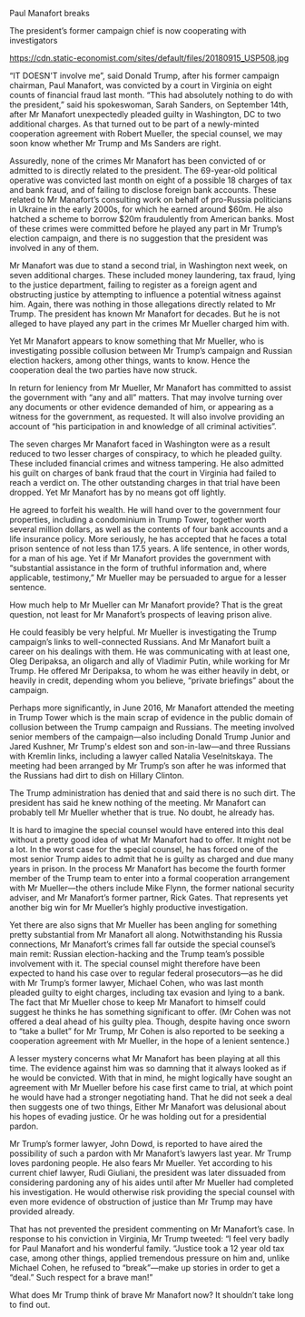 Paul Manafort breaks

The president’s former campaign chief is now cooperating with investigators

https://cdn.static-economist.com/sites/default/files/20180915_USP508.jpg

“IT DOESN'T involve me”, said Donald Trump, after his former campaign chairman, Paul Manafort, was convicted by a court in Virginia on eight counts of financial fraud last month. “This had absolutely nothing to do with the president,” said his spokeswoman, Sarah Sanders, on September 14th, after Mr Manafort unexpectedly pleaded guilty in Washington, DC to two additional charges. As that turned out to be part of a newly-minted cooperation agreement with Robert Mueller, the special counsel, we may soon know whether Mr Trump and Ms Sanders are right. 

Assuredly, none of the crimes Mr Manafort has been convicted of or admitted to is directly related to the president. The 69-year-old political operative was convicted last month on eight of a possible 18 charges of tax and bank fraud, and of failing to disclose foreign bank accounts. These related to Mr Manafort’s consulting work on behalf of pro-Russia politicians in Ukraine in the early 2000s, for which he earned around $60m. He also hatched a scheme to borrow $20m fraudulently from American banks. Most of these crimes were committed before he played any part in Mr Trump’s election campaign, and there is no suggestion that the president was involved in any of them.

Mr Manafort was due to stand a second trial, in Washington next week, on seven additional charges. These included money laundering, tax fraud, lying to the justice department, failing to register as a foreign agent and obstructing justice by attempting to influence a potential witness against him. Again, there was nothing in those allegations directly related to Mr Trump. The president has known Mr Manafort for decades. But he is not alleged to have played any part in the crimes Mr Mueller charged him with.

Yet Mr Manafort appears to know something that Mr Mueller, who is investigating possible collusion between Mr Trump’s campaign and Russian election hackers, among other things, wants to know. Hence the cooperation deal the two parties have now struck. 

In return for leniency from Mr Mueller, Mr Manafort has committed to assist the government with “any and all” matters. That may involve turning over any documents or other evidence demanded of him, or appearing as a witness for the government, as requested. It will also involve providing an account of “his participation in and knowledge of all criminal activities”.

The seven charges Mr Manafort faced in Washington were as a result reduced to two lesser charges of conspiracy, to which he pleaded guilty. These included financial crimes and witness tampering. He also admitted his guilt on charges of bank fraud that the court in Virginia had failed to reach a verdict on. The other outstanding charges in that trial have been dropped. Yet Mr Manafort has by no means got off lightly.

He agreed to forfeit his wealth. He will hand over to the government four properties, including a condominium in Trump Tower, together worth several million dollars, as well as the contents of four bank accounts and a life insurance policy. More seriously, he has accepted that he faces a total prison sentence of not less than 17.5 years. A life sentence, in other words, for a man of his age. Yet if Mr Manafort provides the government with “substantial assistance in the form of truthful information and, where applicable, testimony,” Mr Mueller may be persuaded to argue for a lesser sentence.

How much help to Mr Mueller can Mr Manafort provide? That is the great question, not least for Mr Manafort’s prospects of leaving prison alive.

He could feasibly be very helpful. Mr Mueller is investigating the Trump campaign’s links to well-connected Russians. And Mr Manafort built a career on his dealings with them. He was communicating with at least one, Oleg Deripaksa, an oligarch and ally of Vladimir Putin, while working for Mr Trump. He offered Mr Deripaksa, to whom he was either heavily in debt, or heavily in credit, depending whom you believe, “private briefings” about the campaign.

Perhaps more significantly, in June 2016, Mr Manafort attended the meeting in Trump Tower which is the main scrap of evidence in the public domain of collusion between the Trump campaign and Russians. The meeting involved senior members of the campaign—also including Donald Trump Junior and Jared Kushner, Mr Trump's eldest son and son-in-law—and three Russians with Kremlin links, including a lawyer called Natalia Veselnitskaya. The meeting had been arranged by Mr Trump’s son after he was informed that the Russians had dirt to dish on Hillary Clinton.

The Trump administration has denied that and said there is no such dirt. The president has said he knew nothing of the meeting. Mr Manafort can probably tell Mr Mueller whether that is true. No doubt, he already has.

It is hard to imagine the special counsel would have entered into this deal without a pretty good idea of what Mr Manafort had to offer. It might not be a lot. In the worst case for the special counsel, he has forced one of the most senior Trump aides to admit that he is guilty as charged and due many years in prison. In the process Mr Manafort has become the fourth former member of the Trump team to enter into a formal cooperation arrangement with Mr Mueller—the others include Mike Flynn, the former national security adviser, and Mr Manafort’s former partner, Rick Gates. That represents yet another big win for Mr Mueller’s highly productive investigation.

Yet there are also signs that Mr Mueller has been angling for something pretty substantial from Mr Manafort all along. Notwithstanding his Russia connections, Mr Manafort’s crimes fall far outside the special counsel’s main remit: Russian election-hacking and the Trump team’s possible involvement with it. The special counsel might therefore have been expected to hand his case over to regular federal prosecutors—as he did with Mr Trump’s former lawyer, Michael Cohen, who was last month pleaded guilty to eight charges, including tax evasion and lying to a bank. The fact that Mr Mueller chose to keep Mr Manafort to himself could suggest he thinks he has something significant to offer. (Mr Cohen was not offered a deal ahead of his guilty plea. Though, despite having once sworn to “take a bullet” for Mr Trump, Mr Cohen is also reported to be seeking a cooperation agreement with Mr Mueller, in the hope of a lenient sentence.)

A lesser mystery concerns what Mr Manafort has been playing at all this time. The evidence against him was so damning that it always looked as if he would be convicted. With that in mind, he might logically have sought an agreement with Mr Mueller before his case first came to trial, at which point he would have had a stronger negotiating hand. That he did not seek a deal then suggests one of two things, Either Mr Manafort was delusional about his hopes of evading justice. Or he was holding out for a presidential pardon.

Mr Trump’s former lawyer, John Dowd, is reported to have aired the possibility of such a pardon with Mr Manafort’s lawyers last year. Mr Trump loves pardoning people. He also fears Mr Mueller. Yet according to his current chief lawyer, Rudi Giuliani, the president was later dissuaded from considering pardoning any of his aides until after Mr Mueller had completed his investigation. He would otherwise risk providing the special counsel with even more evidence of obstruction of justice than Mr Trump may have provided already.  

That has not prevented the president commenting on Mr Manafort’s case. In response to his conviction in Virginia, Mr Trump tweeted: “I feel very badly for Paul Manafort and his wonderful family. “Justice took a 12 year old tax case, among other things, applied tremendous pressure on him and, unlike Michael Cohen, he refused to “break”—make up stories in order to get a “deal.” Such respect for a brave man!”

What does Mr Trump think of brave Mr Manafort now? It shouldn’t take long to find out. 